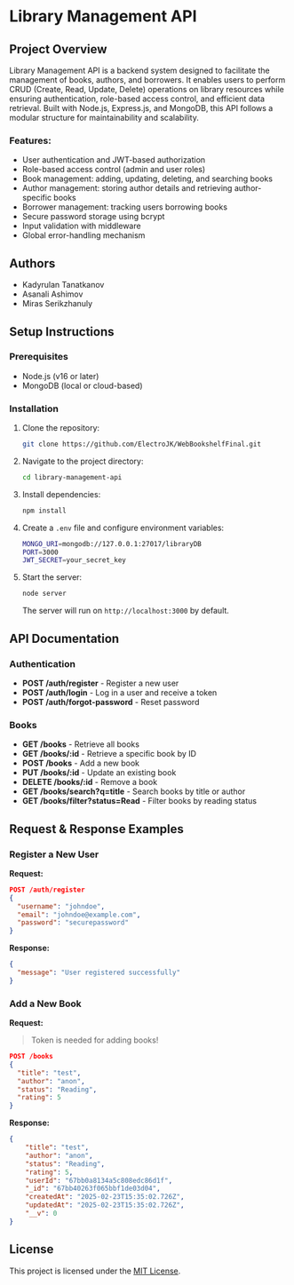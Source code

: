 # Library Management API

## Project Overview
Library Management API is a backend system designed to facilitate the management of books, authors, and borrowers. It enables users to perform CRUD (Create, Read, Update, Delete) operations on library resources while ensuring authentication, role-based access control, and efficient data retrieval. Built with Node.js, Express.js, and MongoDB, this API follows a modular structure for maintainability and scalability.

### Features:
- User authentication and JWT-based authorization
- Role-based access control (admin and user roles)
- Book management: adding, updating, deleting, and searching books
- Author management: storing author details and retrieving author-specific books
- Borrower management: tracking users borrowing books
- Secure password storage using bcrypt
- Input validation with middleware
- Global error-handling mechanism

## Authors
- Kadyrulan Tanatkanov
- Asanali Ashimov
- Miras Serikzhanuly

## Setup Instructions

### Prerequisites
- Node.js (v16 or later)
- MongoDB (local or cloud-based)

### Installation
1. Clone the repository:
   ```sh
   git clone https://github.com/ElectroJK/WebBookshelfFinal.git
   ```
2. Navigate to the project directory:
   ```sh
   cd library-management-api
   ```
3. Install dependencies:
   ```sh
   npm install
   ```
4. Create a `.env` file and configure environment variables:
   ```sh
   MONGO_URI=mongodb://127.0.0.1:27017/libraryDB
   PORT=3000
   JWT_SECRET=your_secret_key
   ```
5. Start the server:
   ```sh
   node server
   ```
   The server will run on `http://localhost:3000` by default.

## API Documentation

### Authentication
- **POST /auth/register** - Register a new user
- **POST /auth/login** - Log in a user and receive a token
- **POST /auth/forgot-password** - Reset password

### Books
- **GET /books** - Retrieve all books
- **GET /books/:id** - Retrieve a specific book by ID
- **POST /books** - Add a new book
- **PUT /books/:id** - Update an existing book
- **DELETE /books/:id** - Remove a book
- **GET /books/search?q=title** - Search books by title or author
- **GET /books/filter?status=Read** - Filter books by reading status

## Request & Response Examples

### Register a New User
**Request:**
```json
POST /auth/register
{
  "username": "johndoe",
  "email": "johndoe@example.com",
  "password": "securepassword"
}
```
**Response:**
```json
{
  "message": "User registered successfully"
}
```

### Add a New Book
**Request:** 
>Token is needed for adding books!
```json
POST /books
{
  "title": "test",
  "author": "anon",
  "status": "Reading",
  "rating": 5
}
```
**Response:**
```json
{
    "title": "test",
    "author": "anon",
    "status": "Reading",
    "rating": 5,
    "userId": "67bb0a8134a5c808edc86d1f",
    "_id": "67bb40263f065bbf1de03d04",
    "createdAt": "2025-02-23T15:35:02.726Z",
    "updatedAt": "2025-02-23T15:35:02.726Z",
    "__v": 0
}
```

## License
This project is licensed under the [MIT License](LICENSE).
